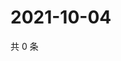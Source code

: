 # 2021-10-04

共 0 条

<!-- BEGIN WEIBO -->
<!-- 最后更新时间 Mon Oct 04 2021 16:00:43 GMT+0800 (China Standard Time) -->

<!-- END WEIBO -->
